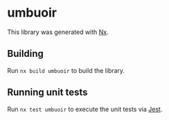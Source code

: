 # umbuoir

This library was generated with [Nx](https://nx.dev).

## Building

Run `nx build umbuoir` to build the library.

## Running unit tests

Run `nx test umbuoir` to execute the unit tests via [Jest](https://jestjs.io).
